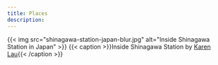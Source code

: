 ```yaml
---
title: Places
description:
---
```

{{< img src="shinagawa-station-japan-blur.jpg" alt="Inside Shinagawa Station in Japan" >}}
{{< caption >}}Inside Shinagawa Station by [Karen Lau](https://unsplash.com/photos/z_S5m-dqADA){{< /caption >}}